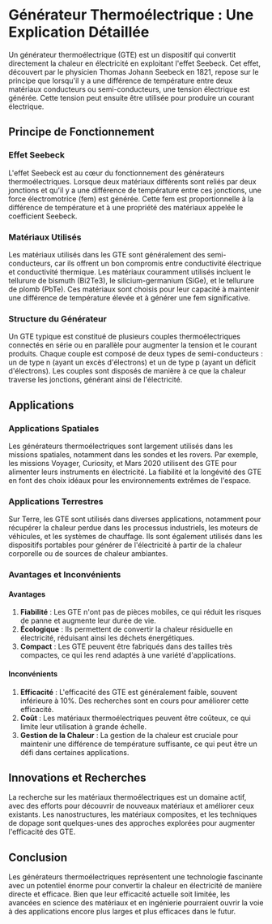 # Générateur Thermoélectrique : Une Explication Détaillée

Un générateur thermoélectrique (GTE) est un dispositif qui convertit directement la chaleur en électricité en exploitant l'effet Seebeck. Cet effet, découvert par le physicien Thomas Johann Seebeck en 1821, repose sur le principe que lorsqu'il y a une différence de température entre deux matériaux conducteurs ou semi-conducteurs, une tension électrique est générée. Cette tension peut ensuite être utilisée pour produire un courant électrique.

## Principe de Fonctionnement

### Effet Seebeck

L'effet Seebeck est au cœur du fonctionnement des générateurs thermoélectriques. Lorsque deux matériaux différents sont reliés par deux jonctions et qu'il y a une différence de température entre ces jonctions, une force électromotrice (fem) est générée. Cette fem est proportionnelle à la différence de température et à une propriété des matériaux appelée le coefficient Seebeck.

### Matériaux Utilisés

Les matériaux utilisés dans les GTE sont généralement des semi-conducteurs, car ils offrent un bon compromis entre conductivité électrique et conductivité thermique. Les matériaux couramment utilisés incluent le tellurure de bismuth (Bi2Te3), le silicium-germanium (SiGe), et le tellurure de plomb (PbTe). Ces matériaux sont choisis pour leur capacité à maintenir une différence de température élevée et à générer une fem significative.

### Structure du Générateur

Un GTE typique est constitué de plusieurs couples thermoélectriques connectés en série ou en parallèle pour augmenter la tension et le courant produits. Chaque couple est composé de deux types de semi-conducteurs : un de type n (ayant un excès d'électrons) et un de type p (ayant un déficit d'électrons). Les couples sont disposés de manière à ce que la chaleur traverse les jonctions, générant ainsi de l'électricité.

## Applications

### Applications Spatiales

Les générateurs thermoélectriques sont largement utilisés dans les missions spatiales, notamment dans les sondes et les rovers. Par exemple, les missions Voyager, Curiosity, et Mars 2020 utilisent des GTE pour alimenter leurs instruments en électricité. La fiabilité et la longévité des GTE en font des choix idéaux pour les environnements extrêmes de l'espace.

### Applications Terrestres

Sur Terre, les GTE sont utilisés dans diverses applications, notamment pour récupérer la chaleur perdue dans les processus industriels, les moteurs de véhicules, et les systèmes de chauffage. Ils sont également utilisés dans les dispositifs portables pour générer de l'électricité à partir de la chaleur corporelle ou de sources de chaleur ambiantes.

### Avantages et Inconvénients

#### Avantages

1. **Fiabilité** : Les GTE n'ont pas de pièces mobiles, ce qui réduit les risques de panne et augmente leur durée de vie.
2. **Écologique** : Ils permettent de convertir la chaleur résiduelle en électricité, réduisant ainsi les déchets énergétiques.
3. **Compact** : Les GTE peuvent être fabriqués dans des tailles très compactes, ce qui les rend adaptés à une variété d'applications.

#### Inconvénients

1. **Efficacité** : L'efficacité des GTE est généralement faible, souvent inférieure à 10%. Des recherches sont en cours pour améliorer cette efficacité.
2. **Coût** : Les matériaux thermoélectriques peuvent être coûteux, ce qui limite leur utilisation à grande échelle.
3. **Gestion de la Chaleur** : La gestion de la chaleur est cruciale pour maintenir une différence de température suffisante, ce qui peut être un défi dans certaines applications.

## Innovations et Recherches

La recherche sur les matériaux thermoélectriques est un domaine actif, avec des efforts pour découvrir de nouveaux matériaux et améliorer ceux existants. Les nanostructures, les matériaux composites, et les techniques de dopage sont quelques-unes des approches explorées pour augmenter l'efficacité des GTE.

## Conclusion

Les générateurs thermoélectriques représentent une technologie fascinante avec un potentiel énorme pour convertir la chaleur en électricité de manière directe et efficace. Bien que leur efficacité actuelle soit limitée, les avancées en science des matériaux et en ingénierie pourraient ouvrir la voie à des applications encore plus larges et plus efficaces dans le futur.